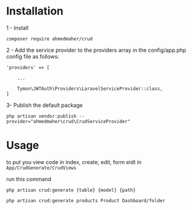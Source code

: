 # Installation

1 - Install
```
composer require ahmedmaher/crud
```


2 - Add the service provider to the providers array in the config/app.php config file as follows:
```
'providers' => [

    ...

    Tymon\JWTAuth\Providers\LaravelServiceProvider::class,
]
```


3- Publish the default package
```
php artisan vendor:publish --provider="ahmedmaher\crud\CrudServiceProvider"
```

# Usage
to put you view code in index, create, edit, form 
eidt in ``` App/CrudGenerate/CrudViews ```

run this command
```
php artisan crud:generate {table} {model} {path}

php artisan crud:generate products Product Dashboard/folder
```
